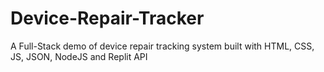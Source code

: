 # Device-Repair-Tracker
A Full-Stack demo of device repair tracking system built with HTML, CSS, JS, JSON, NodeJS and Replit API
